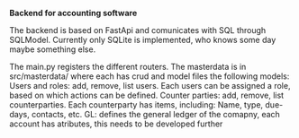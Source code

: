 
**Backend for accounting software**

The backend is based on FastApi and comunicates with SQL through SQLModel.
Currently only SQLite is implemented, who knows some day maybe something else.

The main.py registers the different routers.
The masterdata is in src/masterdata/ where each has crud and model files the following models:
    Users and roles: add, remove, list users. Each users can be assigned a role, based on which actions can be defined.
    Counter parties: add, remove, list counterparties. Each counterparty has items, including: Name, type, due-days, contacts, etc.
    GL: defines the general ledger of the comapny, each account has atributes, this needs to be developed further
